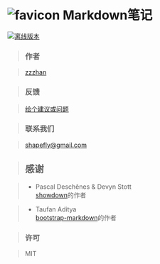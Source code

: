 # ![favicon](http://md.shapefly.com/dist/img/favicon-96x96.png) Markdown笔记

[![离线版本](http://md.shapefly.com/dist/img/ChromeWebStore_Badge_v2_206x58.png)](https://chrome.google.com/webstore/detail/markdown-notes/maiemhinajnfghcmdlabcelecgljache '离线版本')

> ### **作者**

> [zzzhan](https://github.com/zzzhan)

> ### **反馈**

> [给个建议或问题](https://github.com/zzzhan/markdown-notepad/issues/new)


> ### **联系我们**

> [shapefly@gmail.com](mailto:shapefly@gmail.com)

> ## **感谢**

> * Pascal Deschênes & Devyn Stott<br/>
  [showdown](https://github.com/showdownjs/showdown)的作者

> * Taufan Aditya<br/>
  [bootstrap-markdown](https://github.com/toopay/bootstrap-markdown)的作者

> ### **许可**

> MIT